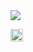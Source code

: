 <div style="margin : 0 auto;"><img src="https://img.shields.io/badge/JAVA-007396?style=flat&logo=Java&logoColor=white"/></div>
<p><code><img height="20"src="https://img.shields.io/badge/JAVA-007396?style=flat&logo=Java&logoColor=white"style="max-width: 100%;"></code></p>
